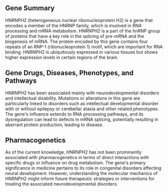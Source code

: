 ## Gene Summary
HNRNPH2 (heterogeneous nuclear ribonucleoprotein H2) is a gene that encodes a member of the HNRNP family, which is involved in RNA processing and mRNA metabolism. HNRNPH2 is a part of the hnRNP group of proteins that have a key role in the splicing of pre-mRNA and the biogenesis of mRNA. The protein encoded by this gene contains four repeats of an RNP-1 (ribonucleoprotein 1) motif, which are important for RNA binding. HNRNPH2 is ubiquitously expressed in various tissues but shows higher expression levels in certain regions of the brain.

## Gene Drugs, Diseases, Phenotypes, and Pathways
HNRNPH2 has been associated mainly with neurodevelopmental disorders and intellectual disability. Mutations or alterations in this gene are particularly linked to disorders such as intellectual developmental disorder with or without epilepsy or cerebellar ataxia and other related phenotypes. The gene's influence extends to RNA processing pathways, and its dysregulation can lead to defects in mRNA splicing, potentially resulting in aberrant protein production, leading to disease.

## Pharmacogenetics
As of the current knowledge, HNRNPH2 has not been prominently associated with pharmacogenetics in terms of direct interactions with specific drugs or influence on drug metabolism. The gene's primary significance in medicine pertains to its role in congenital disorders affecting neural development. However, understanding the molecular mechanics of HNRNPH2 might inform future therapeutic strategies or interventions for treating the associated neurodevelopmental disorders.